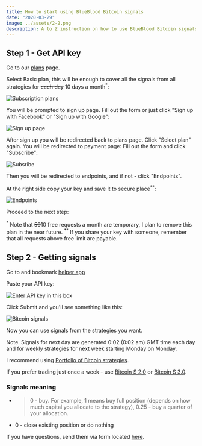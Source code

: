 ```yaml
---
title: How to start using BlueBlood Bitcoin signals
date: "2020-03-29"
image: ../assets/2-2.png
description: A to Z instruction on how to use BlueBlood Bitcoin signals.
---
```


## Step 1 - Get API key

Go to our [plans](https://rapidapi.com/talaikis.tadas/api/blueblood-bitcoin-trading-signals/pricing) page.

Select Basic plan, this will be enough to cover all the signals from all strategies for ~~each day~~ 10 days a month<sup>*</sup>:

![Subscription plans](../assets/1-1.png "Subscription plans")

You will be prompted to sign up page. Fill out the form or just click "Sign up with Facebook" or "Sign up with Google":

![Sign up page](../assets/1-2.png "Sign up page")

After sign up you will be redirected back to plans page. Click "Select plan" again. You will be redirected to payment page: Fill out the form and click "Subscribe":

![Subsribe](../assets/1-4.png "Subsribe")

Then you will be redirected to endpoints, and if not - click "Endpoints".

At the right side copy your key and save it to secure place<sup>**</sup>:

![Endpoints](../assets/1-3.png "Endpoints")

Proceed to the next step:

<sup>*</sup> Note that ~~50~~10 free requests a month are temporary, I plan to remove this plan in the near future.
<sup>**</sup> If you share your key with someone, remember that all requests above free limit are payable.

## Step 2 - Getting signals

Go to and bookmark [helper app](https://bitcoin.talaikis.com/)

Paste your API key:

![Enter API key in this box](../assets/2-1.png "Enter API key in this box")

Click Submit and you'll see something like this:

![Bitcoin signals](../assets/2-2.png "Bitcoin signals")

Now you can use signals from the strategies you want.

Note. Signals for next day are generated 0:02 (0:02 am) GMT time each day and for weekly strategies for next week starting Monday on Monday.

I recommend using [Portfolio of Bitcoin strategies](/bitcoin-idx-trading-strategy).

If you prefer trading just once a week - use [Bitcoin S 2.0](/bitcoin-s-2-trading-strategy) or [Bitcoin S 3.0](/bitcoin-s-3-trading-strategy).

### Signals meaning

- > 0 - buy. For example, 1 means buy full position (depends on how much capital you allocate to the strategy), 0.25 - buy a quarter of your allocation.
- 0 - close existing position or do nothing

If you have questions, send them via form located [here](https://talaikis.com).
